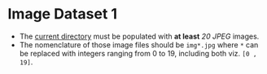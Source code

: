 # Image Dataset 1

- The [current directory](./.) must be populated with **at least** *20 JPEG* images.  
- The nomenclature of those image files should be `img*.jpg` where `*` can be replaced with integers ranging from 0 to 19, including both viz. `[0 , 19]`.